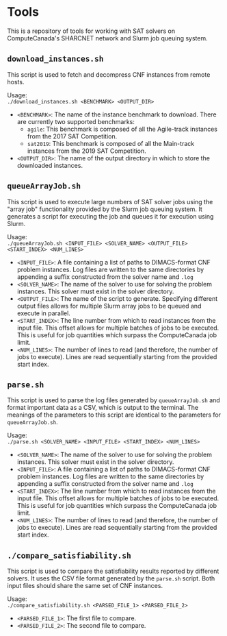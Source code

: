 # Tools
This is a repository of tools for working with SAT solvers on ComputeCanada's SHARCNET network and Slurm job queuing system.

## `download_instances.sh`
This script is used to fetch and decompress CNF instances from remote hosts.

Usage:  
`./download_instances.sh <BENCHMARK> <OUTPUT_DIR>`
* `<BENCHMARK>`: The name of the instance benchmark to download. There are currently two supported benchmarks:
  * `agile`: This benchmark is composed of all the Agile-track instances from the 2017 SAT Competition.
  * `sat2019`: This benchmark is composed of all the Main-track instances from the 2019 SAT Competition. 
* `<OUTPUT_DIR>`: The name of the output directory in which to store the downloaded instances.

## `queueArrayJob.sh`
This script is used to execute large numbers of SAT solver jobs using the "array job" functionality provided by the Slurm job queuing system. It generates a script for executing the job and queues it for execution using Slurm.

Usage:  
`./queueArrayJob.sh <INPUT_FILE> <SOLVER_NAME> <OUTPUT_FILE> <START_INDEX> <NUM_LINES>`
* `<INPUT_FILE>`: A file containing a list of paths to DIMACS-format CNF problem instances. Log files are written to the same directories by appending a suffix constructed from the solver name and `.log`
* `<SOLVER_NAME>`: The name of the solver to use for solving the problem instances. This solver must exist in the solver directory.
* `<OUTPUT_FILE>`: The name of the script to generate. Specifying different output files allows for multiple Slurm array jobs to be queued and execute in parallel.
* `<START_INDEX>`: The line number from which to read instances from the input file. This offset allows for multiple batches of jobs to be executed. This is useful for job quantities which surpass the ComputeCanada job limit.
* `<NUM_LINES>`: The number of lines to read (and therefore, the number of jobs to execute). Lines are read sequentially starting from the provided start index.

## `parse.sh`
This script is used to parse the log files generated by `queueArrayJob.sh` and format important data as a CSV, which is output to the terminal. The meanings of the parameters to this script are identical to the parameters for `queueArrayJob.sh`. 

Usage:  
`./parse.sh <SOLVER_NAME> <INPUT_FILE> <START_INDEX> <NUM_LINES>`
* `<SOLVER_NAME>`: The name of the solver to use for solving the problem instances. This solver must exist in the solver directory.
* `<INPUT_FILE>`: A file containing a list of paths to DIMACS-format CNF problem instances. Log files are written to the same directories by appending a suffix constructed from the solver name and `.log`
* `<START_INDEX>`: The line number from which to read instances from the input file. This offset allows for multiple batches of jobs to be executed. This is useful for job quantities which surpass the ComputeCanada job limit.
* `<NUM_LINES>`: The number of lines to read (and therefore, the number of jobs to execute). Lines are read sequentially starting from the provided start index.

## `./compare_satisfiability.sh`
This script is used to compare the satisfiability results reported by different solvers. It uses the CSV file format generated by the `parse.sh` script. Both input files should share the same set of CNF instances.

Usage:  
`./compare_satisfiability.sh <PARSED_FILE_1> <PARSED_FILE_2>`
* `<PARSED_FILE_1>`: The first file to compare.
* `<PARSED_FILE_2>`: The second file to compare.
